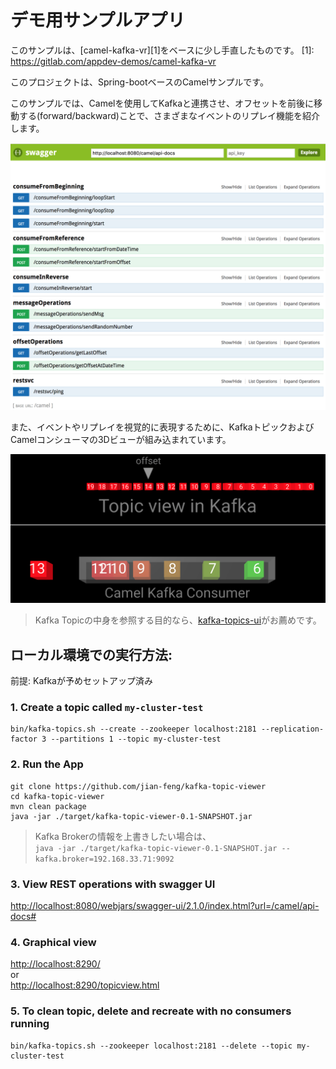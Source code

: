 デモ用サンプルアプリ
===========================

このサンプルは、[camel-kafka-vr][1]をベースに少し手直したものです。
[1]: https://gitlab.com/appdev-demos/camel-kafka-vr

このプロジェクトは、Spring-bootベースのCamelサンプルです。

このサンプルでは、Camelを使用してKafkaと連携させ、オフセットを前後に移動する(forward/backward)ことで、さまざまなイベントのリプレイ機能を紹介します。

![swagger](assets/swagger.png)

また、イベントやリプレイを視覚的に表現するために、KafkaトピックおよびCamelコンシューマの3Dビューが組み込まれています。

![3d-viewer](assets/3d-viewer.png)

> Kafka Topicの中身を参照する目的なら、[kafka-topics-ui](/kafka-topics-ui)がお薦めです。


## ローカル環境での実行方法:

前提: Kafkaが予めセットアップ済み

### 1. Create a topic called `my-cluster-test`

	bin/kafka-topics.sh --create --zookeeper localhost:2181 --replication-factor 3 --partitions 1 --topic my-cluster-test

### 2. Run the App

	git clone https://github.com/jian-feng/kafka-topic-viewer
	cd kafka-topic-viewer
	mvn clean package
	java -jar ./target/kafka-topic-viewer-0.1-SNAPSHOT.jar

> Kafka Brokerの情報を上書きしたい場合は、  
`java -jar ./target/kafka-topic-viewer-0.1-SNAPSHOT.jar --kafka.broker=192.168.33.71:9092`

### 3. View REST operations with swagger UI    

[http://localhost:8080/webjars/swagger-ui/2.1.0/index.html?url=/camel/api-docs#](http://localhost:8080/webjars/swagger-ui/2.1.0/index.html?url=/camel/api-docs#)


### 4. Graphical view

[http://localhost:8290/](http://localhost:8290/)    
  or  
[http://localhost:8290/topicview.html](http://localhost:8290/topicview.html)


### 5. To clean topic, delete and recreate with no consumers running

	bin/kafka-topics.sh --zookeeper localhost:2181 --delete --topic my-cluster-test
